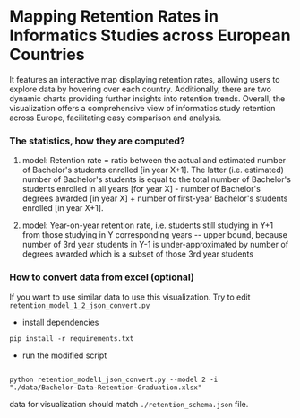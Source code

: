 # Mapping Retention Rates in Informatics Studies across European Countries

It features an interactive map displaying retention rates, allowing users to explore data by hovering over each country. Additionally, there are two dynamic charts providing further insights into retention trends. Overall, the visualization offers a comprehensive view of informatics study retention across Europe, facilitating easy comparison and analysis.


### The statistics, how they are computed?

1. model: Retention rate = ratio between the actual and estimated number of Bachelor's students enrolled [in year X+1]. The latter (i.e. estimated) number of Bachelor's students is equal to the total number of Bachelor's students enrolled in all years [for year X] - number of Bachelor's degrees awarded [in year X] + number of first-year Bachelor's students enrolled [in year X+1].


2. model: Year-on-year retention rate, i.e. students still studying in Y+1 from those studying in Y corresponding years  --  upper bound, because number of 3rd year students in Y-1 is under-approximated by number of degrees awarded which is a subset of those 3rd year students


### How to convert data from excel (optional)
If you want to use similar data to use this visualization. Try to edit `retention_model_1_2_json_convert.py`


- install dependencies
```
pip install -r requirements.txt
```
- run the modified script
```

python retention_model1_json_convert.py --model 2 -i  "./data/Bachelor-Data-Retention-Graduation.xlsx"
```

data for visualization should match `./retention_schema.json` file.